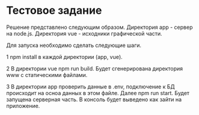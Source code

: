 # Тестовое задание

Решение представлено следующим образом.
Директория app - сервер на node.js.
Директория vue - исходники графической части.

Для запуска необходимо сделать следующие шаги.

1 npm install в каждой директории (app, vue).

2 В директории vue npm run build. Будет сгенерирована директория www с статическими файлами.

3 В директории app проверить данные в .env, подключение к БД происходит на осноа данных в этом файле. Далее npm run start.
Будет запущена серверная часть. В консоль будет выведено как зайти на приложение. 
